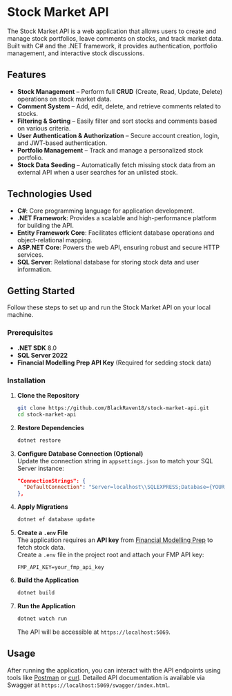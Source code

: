 # Stock Market API

The Stock Market API is a web application that allows users to create and manage stock portfolios, leave comments on stocks, and track market data. Built with C# and the .NET framework, it provides authentication, portfolio management, and interactive stock discussions.

## Features  

- **Stock Management** – Perform full **CRUD** (Create, Read, Update, Delete) operations on stock market data.  
- **Comment System** – Add, edit, delete, and retrieve comments related to stocks.  
- **Filtering & Sorting** – Easily filter and sort stocks and comments based on various criteria.  
- **User Authentication & Authorization** – Secure account creation, login, and JWT-based authentication.  
- **Portfolio Management** – Track and manage a personalized stock portfolio.  
- **Stock Data Seeding** – Automatically fetch missing stock data from an external API when a user searches for an unlisted stock.  

## Technologies Used

- **C#**: Core programming language for application development.
- **.NET Framework**: Provides a scalable and high-performance platform for building the API.
- **Entity Framework Core**: Facilitates efficient database operations and object-relational mapping.
- **ASP.NET Core**: Powers the web API, ensuring robust and secure HTTP services.
- **SQL Server**: Relational database for storing stock data and user information.

## Getting Started  

Follow these steps to set up and run the Stock Market API on your local machine.  

### Prerequisites  

- **.NET SDK** 8.0
- **SQL Server 2022**
- **Financial Modelling Prep API Key** (Required for sedding stock data)  

### Installation  

1. **Clone the Repository**  
   ```bash
   git clone https://github.com/BlackRaven18/stock-market-api.git
   cd stock-market-api
   ```  

2. **Restore Dependencies**  
   ```bash
   dotnet restore
   ```  

3. **Configure Database Connection (Optional)**  
   Update the connection string in `appsettings.json` to match your SQL Server instance:  
   ```json
   "ConnectionStrings": {
     "DefaultConnection": "Server=localhost\\SQLEXPRESS;Database={YOUR_DATABASE_NAME};Trusted_Connection=True;TrustServerCertificate=True;"
   },
   ```  

4. **Apply Migrations**  
   ```bash
   dotnet ef database update
   ```  

5. **Create a `.env` File**  
   The application requires an **API key** from [Financial Modelling Prep](https://financialmodelingprep.com/) to fetch stock data.  
   Create a `.env` file in the project root and attach your FMP API key:  
   ```env
   FMP_API_KEY=your_fmp_api_key
   ```  

6. **Build the Application**  
   ```bash
   dotnet build
   ```  

7. **Run the Application**  
   ```bash
   dotnet watch run
   ```  
   The API will be accessible at `https://localhost:5069`.  

## Usage

After running the application, you can interact with the API endpoints using tools like [Postman](https://www.postman.com/) or [curl](https://curl.se/). Detailed API documentation is available via Swagger at `https://localhost:5069/swagger/index.html`.
